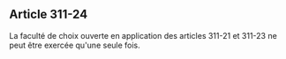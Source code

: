 Article 311-24
----
La faculté de choix ouverte en application des articles 311-21 et 311-23 ne peut
être exercée qu'une seule fois.
